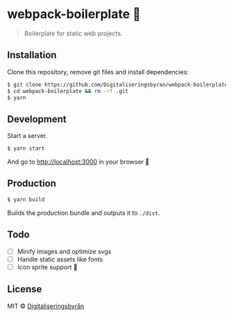 # webpack-boilerplate 🎁
> Boilerplate for static web projects.

## Installation

Clone this repository, remove git files and install dependencies:

```sh
$ git clone https://github.com/Digitaliseringsbyran/webpack-boilerplate.git
$ cd webpack-boilerplate && rm -rf .git
$ yarn
```

## Development

Start a server. 

```sh
$ yarn start
```

And go to [http://localhost:3000](http://localhost:3000) in your browser :tada:

## Production

```sh
$ yarn build
```

Builds the production bundle and outputs it to `./dist`.

## Todo

- [ ] Minify images and optimize svgs
- [ ] Handle static assets like fonts
- [ ] Icon sprite support 🎈

## License

MIT © [Digitaliseringsbyrån](http://github.com/Digitaliseringsbyran)